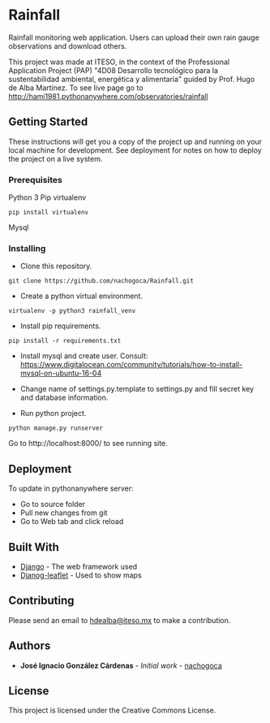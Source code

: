 # Rainfall

Rainfall monitoring web application. Users can upload their own rain gauge observations and download others. 

This project was made at ITESO, in the context of the Professional Application Project (PAP) "4D08 Desarrollo tecnológico para la sustentabilidad ambiental, energética y alimentaria" guided by Prof. Hugo de Alba Martínez. To see live page go to http://hami1981.pythonanywhere.com/observatories/rainfall

## Getting Started

These instructions will get you a copy of the project up and running on your local machine for development. See deployment for notes on how to deploy the project on a live system.


### Prerequisites

Python 3
Pip
virtualenv

```
pip install virtualenv
```
Mysql


### Installing


* Clone this repository. 
```
git clone https://github.com/nachogoca/Rainfall.git
```

* Create a python virtual environment.
 ```
 virtualenv -p python3 rainfall_venv
 ```
* Install pip requirements.
```
pip install -r requirements.txt
```
* Install mysql and create user.
Consult: https://www.digitalocean.com/community/tutorials/how-to-install-mysql-on-ubuntu-16-04

* Change name of settings.py.template to settings.py and fill secret key and database information.

* Run python project.
```
python manage.py runserver
```

Go to http://localhost:8000/ to see running site.


## Deployment

To update in pythonanywhere server:
* Go to source folder
* Pull new changes from git
* Go to Web tab and click reload

## Built With

* [Django](https://docs.djangoproject.com/en/1.10/) - The web framework used
* [Djanog-leaflet](https://django-leaflet.readthedocs.io/en/latest/) - Used to show maps

## Contributing

Please send an email to hdealba@iteso.mx to make a contribution.


## Authors

* **José Ignacio González Cárdenas** - *Initial work* - [nachogoca](https://github.com/nachogoca)


## License

This project is licensed under the Creative Commons License.
